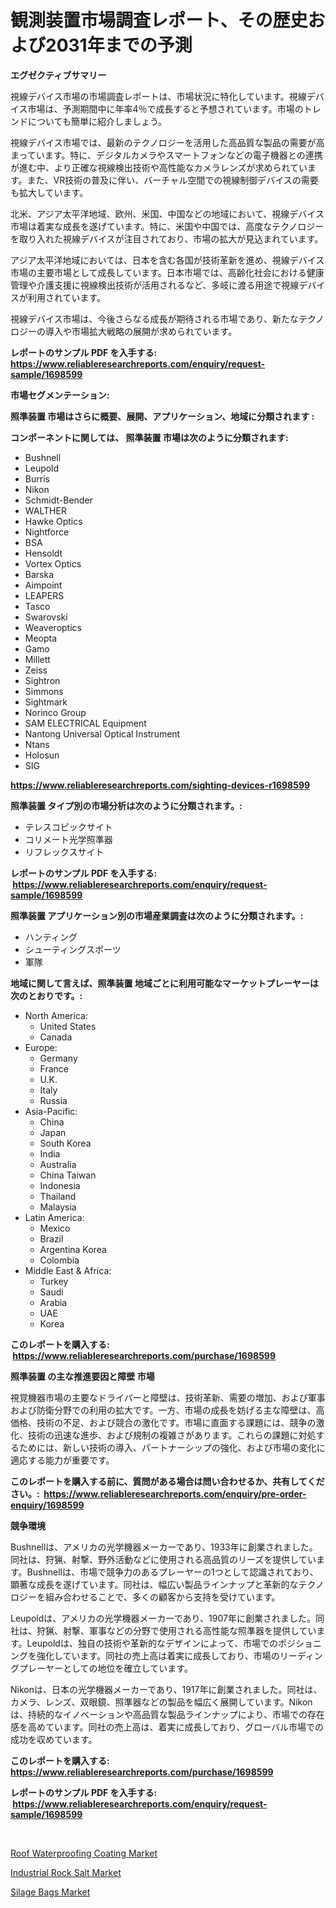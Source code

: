 <p><h1>観測装置市場調査レポート、その歴史および2031年までの予測</h1></p><p><strong>エグゼクティブサマリー</strong></p>
<p><p>視線デバイス市場の市場調査レポートは、市場状況に特化しています。視線デバイス市場は、予測期間中に年率4％で成長すると予想されています。市場のトレンドについても簡単に紹介しましょう。</p><p>視線デバイス市場では、最新のテクノロジーを活用した高品質な製品の需要が高まっています。特に、デジタルカメラやスマートフォンなどの電子機器との連携が進む中、より正確な視線検出技術や高性能なカメラレンズが求められています。また、VR技術の普及に伴い、バーチャル空間での視線制御デバイスの需要も拡大しています。</p><p>北米、アジア太平洋地域、欧州、米国、中国などの地域において、視線デバイス市場は着実な成長を遂げています。特に、米国や中国では、高度なテクノロジーを取り入れた視線デバイスが注目されており、市場の拡大が見込まれています。</p><p>アジア太平洋地域においては、日本を含む各国が技術革新を進め、視線デバイス市場の主要市場として成長しています。日本市場では、高齢化社会における健康管理や介護支援に視線検出技術が活用されるなど、多岐に渡る用途で視線デバイスが利用されています。</p><p>視線デバイス市場は、今後さらなる成長が期待される市場であり、新たなテクノロジーの導入や市場拡大戦略の展開が求められています。</p></p>
<p><strong>レポートのサンプル PDF を入手する: <a href="https://www.reliableresearchreports.com/enquiry/request-sample/1698599">https://www.reliableresearchreports.com/enquiry/request-sample/1698599</a></strong></p>
<p><strong>市場セグメンテーション:</strong></p>
<p><strong> 照準装置 市場はさらに概要、展開、アプリケーション、地域に分類されます :</strong></p>
<p><strong>コンポーネントに関しては、 照準装置 市場は次のように分類されます: &nbsp;</strong></p>
<p><ul><li>Bushnell</li><li>Leupold</li><li>Burris</li><li>Nikon</li><li>Schmidt-Bender</li><li>WALTHER</li><li>Hawke Optics</li><li>Nightforce</li><li>BSA</li><li>Hensoldt</li><li>Vortex Optics</li><li>Barska</li><li>Aimpoint</li><li>LEAPERS</li><li>Tasco</li><li>Swarovski</li><li>Weaveroptics</li><li>Meopta</li><li>Gamo</li><li>Millett</li><li>Zeiss</li><li>Sightron</li><li>Simmons</li><li>Sightmark</li><li>Norinco Group</li><li>SAM ELECTRICAL Equipment</li><li>Nantong Universal Optical Instrument</li><li>Ntans</li><li>Holosun</li><li>SIG</li></ul></p>
<p><strong><a href="https://www.reliableresearchreports.com/sighting-devices-r1698599">https://www.reliableresearchreports.com/sighting-devices-r1698599</a></strong></p>
<p><strong> 照準装置 タイプ別の市場分析は次のように分類されます。:</strong></p>
<p><ul><li>テレスコピックサイト</li><li>コリメート光学照準器</li><li>リフレックスサイト</li></ul></p>
<p><strong>レポートのサンプル PDF を入手する: &nbsp;<a href="https://www.reliableresearchreports.com/enquiry/request-sample/1698599">https://www.reliableresearchreports.com/enquiry/request-sample/1698599</a></strong></p>
<p><strong> 照準装置 アプリケーション別の市場産業調査は次のように分類されます。:</strong></p>
<p><ul><li>ハンティング</li><li>シューティングスポーツ</li><li>軍隊</li></ul></p>
<p><strong>地域に関して言えば、照準装置 地域ごとに利用可能なマーケットプレーヤーは次のとおりです。:</strong></p>
<p><ul>
    <li>
        North America:
        <ul>
            <li>United States</li>
            <li>Canada</li>
        </ul>
    </li>
    <li>
        Europe:
        <ul>
            <li>Germany</li>
            <li>France</li>
            <li>U.K.</li>
            <li>Italy</li>
            <li>Russia</li>
        </ul>
    </li>
    <li>
        Asia-Pacific:
        <ul>
            <li>China</li>
            <li>Japan</li>
            <li>South Korea</li>
            <li>India</li>
            <li>Australia</li>
            <li>China Taiwan</li>
            <li>Indonesia</li>
            <li>Thailand</li>
            <li>Malaysia</li>
        </ul>
    </li>
    <li>
        Latin America:
        <ul>
            <li>Mexico</li>
            <li>Brazil</li>
            <li>Argentina Korea</li>
            <li>Colombia</li>
        </ul>
    </li>
    <li>
        Middle East & Africa:
        <ul>
            <li>Turkey</li>
            <li>Saudi</li>
            <li>Arabia</li>
            <li>UAE</li>
            <li>Korea</li>
        </ul>
    </li>
    </ul></p>
<p><strong>このレポートを購入する: &nbsp;<a href="https://www.reliableresearchreports.com/purchase/1698599">https://www.reliableresearchreports.com/purchase/1698599</a></strong></p>
<p><strong>照準装置 の主な推進要因と障壁 市場</strong></p>
<p><p>視覚機器市場の主要なドライバーと障壁は、技術革新、需要の増加、および軍事および防衛分野での利用の拡大です。一方、市場の成長を妨げる主な障壁は、高価格、技術の不足、および競合の激化です。市場に直面する課題には、競争の激化、技術の迅速な進歩、および規制の複雑さがあります。これらの課題に対処するためには、新しい技術の導入、パートナーシップの強化、および市場の変化に適応する能力が重要です。</p></p>
<p><strong>このレポートを購入する前に、質問がある場合は問い合わせるか、共有してください。:&nbsp; <a href="https://www.reliableresearchreports.com/enquiry/pre-order-enquiry/1698599">https://www.reliableresearchreports.com/enquiry/pre-order-enquiry/1698599</a></strong></p>
<p><strong>競争環境</strong></p>
<p><p>Bushnellは、アメリカの光学機器メーカーであり、1933年に創業されました。同社は、狩猟、射撃、野外活動などに使用される高品質のリーズを提供しています。Bushnellは、市場で競争力のあるプレーヤーの1つとして認識されており、顕著な成長を遂げています。同社は、幅広い製品ラインナップと革新的なテクノロジーを組み合わせることで、多くの顧客から支持を受けています。</p><p>Leupoldは、アメリカの光学機器メーカーであり、1907年に創業されました。同社は、狩猟、射撃、軍事などの分野で使用される高性能な照準器を提供しています。Leupoldは、独自の技術や革新的なデザインによって、市場でのポジショニングを強化しています。同社の売上高は着実に成長しており、市場のリーディングプレーヤーとしての地位を確立しています。</p><p>Nikonは、日本の光学機器メーカーであり、1917年に創業されました。同社は、カメラ、レンズ、双眼鏡、照準器などの製品を幅広く展開しています。Nikonは、持続的なイノベーションや高品質な製品ラインナップにより、市場での存在感を高めています。同社の売上高は、着実に成長しており、グローバル市場での成功を収めています。</p></p>
<p><strong>このレポートを購入する: &nbsp; <a href="https://www.reliableresearchreports.com/purchase/1698599">https://www.reliableresearchreports.com/purchase/1698599</a></strong></p>
<p><strong>レポートのサンプル PDF を入手する: &nbsp;<a href="https://www.reliableresearchreports.com/enquiry/request-sample/1698599">https://www.reliableresearchreports.com/enquiry/request-sample/1698599</a></strong><strong></strong></p>
<p>&nbsp;</p>
<p><p><a href="https://issuu.com/reportprime-2/docs/roof-waterproofing-coating-market-size-2030.pptx">Roof Waterproofing Coating Market</a></p><p><a href="https://issuu.com/reportprime-2/docs/industrial-rock-salt-market-size-2030.pptx">Industrial Rock Salt Market</a></p><p><a href="https://issuu.com/reportprime-2/docs/silage-bags-market-size-2030.pptx">Silage Bags Market</a></p></p>